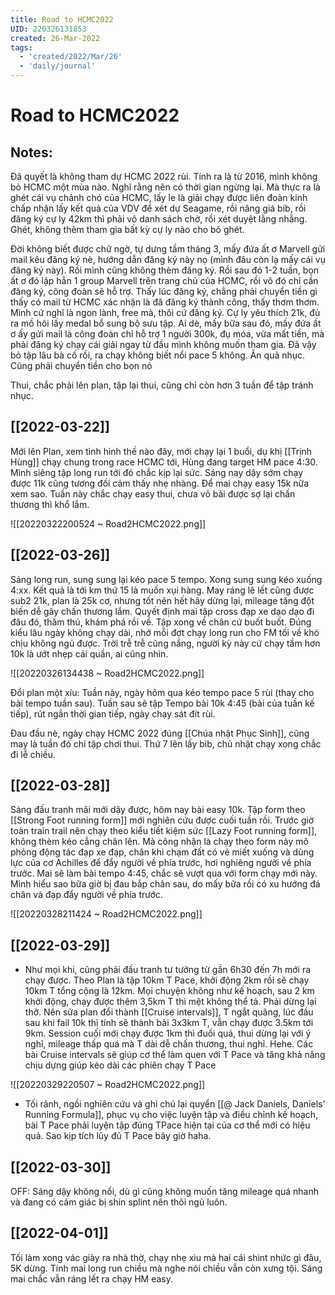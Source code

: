 ```yaml
---
title: Road to HCMC2022
UID: 220326131853
created: 26-Mar-2022
tags:
  - 'created/2022/Mar/26'
  - 'daily/journal'
---
```

# Road to HCMC2022

## Notes:
Đã quyết là không tham dự HCMC 2022 rùi. Tính ra là từ 2016, mình không bỏ HCMC một mùa nào. Nghĩ rằng nên có thời gian ngừng lại. Mà thực ra là ghét cái vụ chảnh chó của HCMC, lấy le là giải chạy được liên đoàn kinh chấp nhận lấy kết quả của VDV để xét dự Seagame, rồi nâng giá bib, rồi đăng ký cự ly 42km thì phải vô danh sách chờ, rồi xét duyệt lằng nhằng. Ghét, không thèm tham gia bất kỳ cự ly nào cho bõ ghét.

Đời không biết được chữ ngờ, tự dưng tầm tháng 3, mấy đứa ất ơ Marvell gửi mail kêu đăng ký nè, hướng dẫn đăng ký này nọ (mình đâu còn lạ mấy cái vụ đăng ký này). Rồi mình cũng không thèm đăng ký. Rồi sau đó 1-2 tuần, bọn ất ơ đó lập hẳn 1 group Marvell trên trang chủ của HCMC, rồi vô đó chỉ cần đăng ký, công đoàn sẽ hỗ trợ. Thấy lúc đăng ký, chẳng phải chuyển tiền gì thấy có mail từ HCMC xác nhận là đã đăng ký thành công, thấy thơm thơm. Mình cứ nghĩ là ngon lành, free mà, thôi cứ đăng ký. Cự ly  yêu thích 21k, đủ ra mồ hôi lấy medal bổ sung bộ sưu tập. Ai dè, mấy bữa sau đó, mấy đứa ất ơ ấy gửi mail là công đoàn chỉ hỗ trợ 1 người 300k, đụ móa, vừa mất tiền, mà phải đăng ký chạy cái giải ngay từ đầu mình không muốn tham gia. Đã vậy bỏ tập lâu bà cố rồi, ra chạy không biết nổi pace 5 không. Ăn quả nhục. Cũng phải chuyển tiền cho bọn nó

Thui, chắc phải lên plan, tập lại thui, cũng chỉ còn hơn 3 tuần để tập tránh nhục.

## [[2022-03-22]]
Mới lên Plan, xem tình hình thế nào đây, mới chạy lại 1 buổi, dụ khị [[Trịnh Hùng]] chạy chung trong race HCMC tới, Hùng đang target HM pace 4:30. Mình siêng tập long run tới đó chắc kịp lại sức. Sáng nay dậy sớm chạy được 11k cũng tương đối cảm thấy nhẹ nhàng. Để mai chạy easy 15k nữa xem sao. Tuần này chắc chạy easy thui, chưa vô bài được sợ lại chấn thương thì khổ lắm.

![[20220322200524 ~ Road2HCMC2022.png]]

## [[2022-03-26]]
Sáng long run, sung sung lại kéo pace 5 tempo. Xong sung sung kéo xuống 4:xx. Kết quả là tới km thứ 15 là muốn xụi hàng. May ráng lê lết cũng được sub2 21k, plan là 25k cơ, nhưng tốt nên hết hãy dừng lại, mileage tăng đột biến dễ gây chấn thương lắm. Quyết định mai tập cross đạp xe dạo dạo đi đâu đó, thăm thú, khám phá rồi về. Tập xong về chân cứ buốt buốt. Đúng kiểu lâu ngày không chạy dài, nhớ mỗi đợt chạy long run cho FM tối về khó chịu không ngủ được. Trời trễ trễ cũng nắng, người kỳ này cứ chạy tầm hơn 10k là ướt nhẹp cái quần, ai cũng nhìn.

![[20220326134438 ~ Road2HCMC2022.png]]

Đổi plan một xíu: Tuần này, ngày hôm qua kéo tempo pace 5 rùi (thay cho bài tempo tuần sau). Tuần sau sẽ tập Tempo bài 10k 4:45 (bài của tuần kế tiếp), rút ngắn thời gian tiếp, ngày chạy sát đít rùi.

Đau đầu nè, ngày chạy HCMC 2022 đúng [[Chúa nhật Phục Sinh]], cũng may là tuần đó chỉ tập chơi thui. Thứ 7 lên lấy bib, chủ nhật chạy xong chắc đi lễ chiều.

## [[2022-03-28]]
Sáng đấu tranh mãi mới dậy được, hôm nay bài easy 10k. Tập form theo [[Strong Foot running form]] mới nghiên cứu được cuối tuần rồi. Trước giờ toàn train trail nên chạy theo kiểu tiết kiệm sức [[Lazy Foot running form]], không thèm kéo cẳng chân lên. Mà công nhận là chạy theo form này mô phỏng động tác đạp xe đạp, chân khi chạm đất có vẻ miết xuống và dùng lực của cơ Achilles để đẩy người về phía trước, hơi nghiêng người về phía trước. Mai sẽ làm bài tempo 4:45, chắc sẽ vượt qua với form chạy mới này. Mình hiểu sao bữa giờ bị đau bắp chân sau, do mấy bữa rồi có xu hướng đá chân và đạp đẩy người về phía trước.

![[20220328211424 ~ Road2HCMC2022.png]]

## [[2022-03-29]]
- Như mọi khi, cũng phải đấu tranh tư tưởng từ gần 6h30 đến 7h mới ra chạy được. Theo Plan là tập 10km T Pace, khởi động 2km rồi sẽ chạy 10km T tổng cộng là 12km. Mọi chuyện không như kế hoạch, sau 2 km khởi động, chạy được thêm 3,5km T thì mệt không thể tả. Phải dừng lại thở. Nên sửa plan đổi thành [[Cruise intervals]], T ngắt quãng, lúc đầu sau khi fail 10k thì tính sẽ thành bài 3x3km T, vẫn chạy được 3.5km tới 9km. Session cuối mới chạy được 1km thì đuối quá, thui dừng lại với ý nghĩ, mileage thấp quá mà T dài dễ chấn thương, thui nghỉ. Hehe. Các bài Cruise intervals sẽ giúp cơ thể làm quen với T Pace và tăng khả năng chịu dựng giúp kéo dài các phiên chạy T Pace

![[20220329220507 ~ Road2HCMC2022.png]]

- Tối rảnh, ngồi nghiên cứu và ghi chú lại quyển [[@ Jack Daniels, Daniels' Running Formula]], phục vụ cho việc luyện tập và điều chỉnh kế hoạch, bài T Pace phải luyện tập đúng TPace hiện tại của cơ thể mới có hiệu quả. Sao kịp tích lũy đủ T Pace bây giờ haha.

## [[2022-03-30]]
OFF: Sáng dậy không nổi, dù gì cũng không muốn tăng mileage quá nhanh và đang có cảm giác bị shin splint nên thôi ngủ luôn.

## [[2022-04-01]]
Tối làm xong vác giày ra nhà thờ, chạy nhẹ xìu mà hai cái shint nhức gì đâu, 5K dừng. Tính mai long run chiều mà nghe nói chiều vẫn còn xưng tội. Sáng mai chắc vẫn ráng lết ra chạy HM easy. 